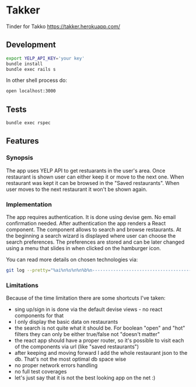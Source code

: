 # Takker

Tinder for Takko https://takker.herokuapp.com/

## Development

```sh
export YELP_API_KEY='your key'
bundle install
bundle exec rails s
```

In other shell process do:

```sh
open localhost:3000
```

## Tests

```sh
bundle exec rspec
```

## Features

### Synopsis

The app uses YELP API to get restuarants in the user's area. Once restaurant is shown user can either keep it or move to the next one. When restaurant was kept it can be browsed in the "Saved restaurants". When user moves to the next restaurant it won't be shown again.

### Implementation

The app requires authentication. It is done using devise gem. No email confirmation needed.
After authentication the app renders a React component. The component allows to search and browse restaurants. At the beginning a search wizard is displayed where user can choose the search preferences. The preferences are stored and can be later changed using a menu that slides in when clicked on the hamburger icon.

You can read more details on chosen technologies via:
```sh
git log --pretty="%ai%n%s%n%n%b%n-----------------------------------------------------------%n"
```

### Limitations

Because of the time limitation there are some shortcuts I've taken:
* sing up/sign in is done via the default devise views - no react components for that
* I only display the basic data on restaurants
* the search is not quite what it should be. For boolean "open" and "hot" filters they can only be either true/false not "doesn't matter"
* the react app should have a proper router, so it's possible to visit each of the components via url (like "saved restaurants")
* after keeping and moving forward I add the whole restaurant json to the db. That's not the most optimal db space wise
* no proper network errors handling
* no full test coverages
* let's just say that it is not the best looking app on the net :)
